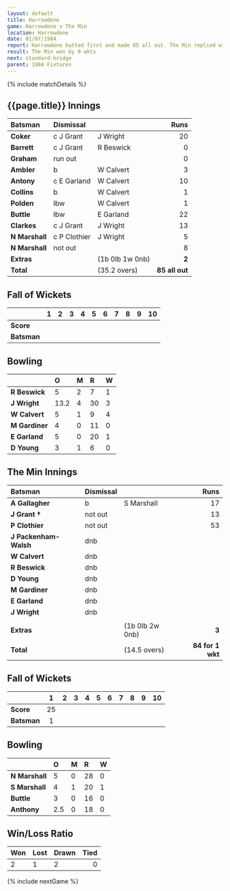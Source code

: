 ```yaml
---
layout: default
title: Harrowdene
game: Harrowdene v The Min
location: Harrowdene
date: 01/07/1984
report: Harrowdene batted first and made 85 all out. The Min replied with 86 for the loss of one wicket.
result: The Min won by 9 wkts
next: standard-bridge
parent: 1984 Fixtures
---
```


{% include matchDetails %}

## {{page.title}} Innings

| Batsman | Dismissal |  | Runs |
|:---|:---|---|---:|
| **Coker** | c J Grant | J Wright | 20 | 
| **Barrett** | c J Grant | R Beswick | 0 | 
| **Graham** | run out | | 0 | 
| **Ambler** | b | W Calvert | 3 | 
| **Antony** | c E Garland |  W Calvert | 10 | 
| **Collins** | b | W Calvert | 1 | 
| **Polden** | lbw | W Calvert | 1 | 
| **Buttle** | lbw | E Garland | 22 | 
| **Clarkes** | c J Grant | J Wright | 13| 
| **N Marshall** | c P Clothier | J Wright | 5 | 
| **N Marshall** | not out | | 8 | 
| **Extras** | | (1b 0lb 1w 0nb) | **2** | 
| **Total** | | (35.2 overs) | **85 all out** | 

## Fall of Wickets

| | 1 | 2 | 3 | 4 | 5 | 6 | 7 | 8 | 9 | 10 |
|---|:---:|:---:|:---:|:---:|:---:|:---:|:---:|:---:|:---:|:---:|
| **Score** | | | | | | | | | | | 
| **Batsman** | | | | | | | | | | | 

## Bowling

| | O | M | R | W |
|---|:---|:---|:---|:---|
| **R Beswick** | 5 | 2 | 7 | 1 | 
| **J Wright** | 13.2 | 4 | 30 | 3 | 
| **W Calvert** | 5 | 1 | 9 | 4 | 
| **M Gardiner** | 4 | 0 | 11 | 0 | 
| **E Garland** | 5 | 0 | 20 | 1 |
| **D Young** | 3 | 1 | 6 | 0 |

## The Min Innings

| Batsman | Dismissal |  | Runs |
|:---|:---|---|---:|
| **A Gallagher** | b | S Marshall | 17 | 
| **J Grant &#8224;** | not out | | 13 | 
| **P Clothier** | not out | | 53 | 
| **J Packenham-Walsh** | dnb | | | 
| **W Calvert** | dnb | | |
| **R Beswick** | dnb | | |
| **D Young** | dnb | | | 
| **M Gardiner** | dnb | | | 
| **E Garland** | dnb | | || 
| **J Wright** | dnb | | | 
| | | | | 
| **Extras** | | (1b 0lb 2w 0nb) | **3** | 
| **Total** | | (14.5 overs) | **84 for 1 wkt** | 

## Fall of Wickets

| | 1 | 2 | 3 | 4 | 5 | 6 | 7 | 8 | 9 | 10 |
|---|:---:|:---:|:---:|:---:|:---:|:---:|:---:|:---:|:---:|:---:|
| **Score** | 25 | | | | | | | | | | 
| **Batsman** | 1 | | | | | | | | | | 

## Bowling

| | O | M | R | W |
|---|:---|:---|:---|:---|
| **N Marshall** | 5 | 0 | 28 | 0 | 
| **S Marshall** | 4 | 1 | 20 | 1 | 
| **Buttle** | 3 | 0 | 16 | 0 | 
| **Anthony** | 2.5 | 0 | 18 | 0 | 

## Win/Loss Ratio

| Won | Lost | Drawn | Tied |
|:---|:---|:---|---:|
| 2 | 1 | 2 | 0 |

{% include nextGame %}